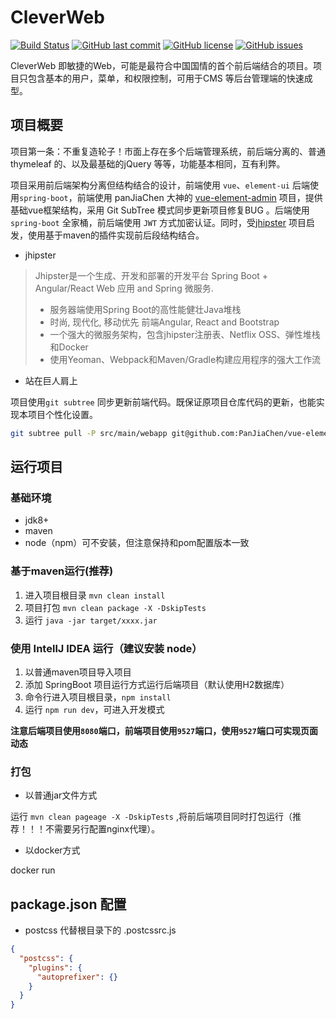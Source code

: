 # CleverWeb

[![Build Status](https://travis-ci.org/ToQuery/CleverWeb.svg?branch=master)](https://travis-ci.org/ToQuery/CleverWeb)
[![GitHub last commit](https://img.shields.io/github/last-commit/ToQuery/CleverWeb.svg)](https://github.com/ToQuery/CleverWeb)
[![GitHub license](https://img.shields.io/github/license/ToQuery/CleverWeb.svg)](https://github.com/ToQuery/CleverWeb)
[![GitHub issues](https://img.shields.io/github/issues/ToQuery/CleverWeb.svg)](https://github.com/ToQuery/CleverWeb)


CleverWeb 即敏捷的Web，可能是最符合中国国情的首个前后端结合的项目。项目只包含基本的用户，菜单，和权限控制，可用于CMS 等后台管理端的快速成型。

## 项目概要

项目第一条：不重复造轮子！市面上存在多个后端管理系统，前后端分离的、普通 thymeleaf 的、以及最基础的jQuery 等等，功能基本相同，互有利弊。

项目采用前后端架构分离但结构结合的设计，前端使用 `vue`、`element-ui` 后端使用`spring-boot`，前端使用 panJiaChen 大神的 [vue-element-admin](github.com/panJiaChen/vue-element-admin) 项目，提供基础vue框架结构，采用 Git SubTree 模式同步更新项目修复BUG 。后端使用 `spring-boot` 全家桶，前后端使用 `JWT` 方式加密认证。同时，受[jhipster](https://www.jhipster.tech/) 项目启发，使用基于maven的插件实现前后段结构结合。


- jhipster

> Jhipster是一个生成、开发和部署的开发平台 Spring Boot + Angular/React Web 应用 and Spring 微服务. 
> - 服务器端使用Spring Boot的高性能健壮Java堆栈
> - 时尚, 现代化, 移动优先 前端Angular, React and Bootstrap
> - 一个强大的微服务架构，包含jhipster注册表、Netflix OSS、弹性堆栈和Docker
> - 使用Yeoman、Webpack和Maven/Gradle构建应用程序的强大工作流


- 站在巨人肩上

项目使用`git subtree` 同步更新前端代码。既保证原项目仓库代码的更新，也能实现本项目个性化设置。

```bash
git subtree pull -P src/main/webapp git@github.com:PanJiaChen/vue-element-admin.git i18n --squash
```

## 运行项目

### 基础环境

- jdk8+
- maven
- node（npm）可不安装，但注意保持和pom配置版本一致

### 基于maven运行(推荐)

1. 进入项目根目录 `mvn clean install`
2. 项目打包 `mvn clean package -X -DskipTests`
3. 运行 `java -jar target/xxxx.jar`

### 使用 IntellJ IDEA 运行（建议安装 node）

1. 以普通maven项目导入项目
2. 添加 SpringBoot 项目运行方式运行后端项目（默认使用H2数据库）
3. 命令行进入项目根目录，`npm install`
4. 运行 `npm run dev`，可进入开发模式

**注意后端项目使用`8080`端口，前端项目使用`9527`端口，使用`9527`端口可实现页面动态**

### 打包

- 以普通jar文件方式

运行 `mvn clean pageage -X -DskipTests` ,将前后端项目同时打包运行（推荐！！！不需要另行配置nginx代理）。

- 以docker方式

docker run


## package.json 配置

- postcss 代替根目录下的 .postcssrc.js

```json
{
  "postcss": { 
    "plugins": {
      "autoprefixer": {}
    }
  }
}
```
